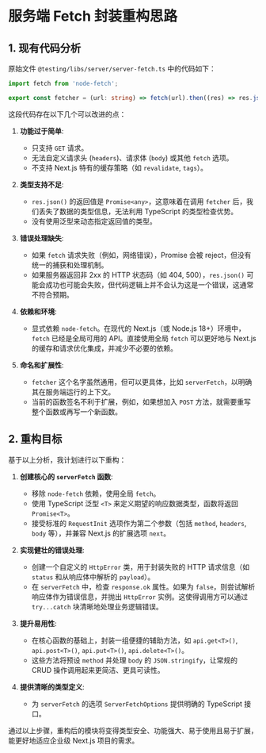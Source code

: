 # 服务端 Fetch 封装重构思路

## 1. 现有代码分析

原始文件 `@testing/libs/server/server-fetch.ts` 中的代码如下：

```typescript
import fetch from 'node-fetch';

export const fetcher = (url: string) => fetch(url).then((res) => res.json());
```

这段代码存在以下几个可以改进的点：

1.  **功能过于简单**:
    *   只支持 `GET` 请求。
    *   无法自定义请求头 (`headers`)、请求体 (`body`) 或其他 `fetch` 选项。
    *   不支持 Next.js 特有的缓存策略（如 `revalidate`, `tags`）。

2.  **类型支持不足**:
    *   `res.json()` 的返回值是 `Promise<any>`，这意味着在调用 `fetcher` 后，我们丢失了数据的类型信息，无法利用 TypeScript 的类型检查优势。
    *   没有使用泛型来动态指定返回值的类型。

3.  **错误处理缺失**:
    *   如果 `fetch` 请求失败（例如，网络错误），Promise 会被 reject，但没有统一的捕获和处理机制。
    *   如果服务器返回非 2xx 的 HTTP 状态码（如 404, 500），`res.json()` 可能会成功也可能会失败，但代码逻辑上并不会认为这是一个错误，这通常不符合预期。

4.  **依赖和环境**:
    *   显式依赖 `node-fetch`。在现代的 Next.js（或 Node.js 18+）环境中，`fetch` 已经是全局可用的 API。直接使用全局 `fetch` 可以更好地与 Next.js 的缓存和请求优化集成，并减少不必要的依赖。

5.  **命名和扩展性**:
    *   `fetcher` 这个名字虽然通用，但可以更具体，比如 `serverFetch`，以明确其在服务端运行的上下文。
    *   当前的函数签名不利于扩展，例如，如果想加入 `POST` 方法，就需要重写整个函数或再写一个新函数。

## 2. 重构目标

基于以上分析，我计划进行以下重构：

1.  **创建核心的 `serverFetch` 函数**:
    *   移除 `node-fetch` 依赖，使用全局 `fetch`。
    *   使用 TypeScript 泛型 `<T>` 来定义期望的响应数据类型，函数将返回 `Promise<T>`。
    *   接受标准的 `RequestInit` 选项作为第二个参数（包括 `method`, `headers`, `body` 等），并兼容 Next.js 的扩展选项 `next`。

2.  **实现健壮的错误处理**:
    *   创建一个自定义的 `HttpError` 类，用于封装失败的 HTTP 请求信息（如 `status` 和从响应体中解析的 `payload`）。
    *   在 `serverFetch` 中，检查 `response.ok` 属性。如果为 `false`，则尝试解析响应体作为错误信息，并抛出 `HttpError` 实例。这使得调用方可以通过 `try...catch` 块清晰地处理业务逻辑错误。

3.  **提升易用性**:
    *   在核心函数的基础上，封装一组便捷的辅助方法，如 `api.get<T>()`, `api.post<T>()`, `api.put<T>()`, `api.delete<T>()`。
    *   这些方法将预设 `method` 并处理 `body` 的 `JSON.stringify`，让常规的 CRUD 操作调用起来更简洁、更具可读性。

4.  **提供清晰的类型定义**:
    *   为 `serverFetch` 的选项 `ServerFetchOptions` 提供明确的 TypeScript 接口。

通过以上步骤，重构后的模块将变得类型安全、功能强大、易于使用且易于扩展，能更好地适应企业级 Next.js 项目的需求。
